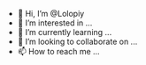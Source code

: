 - 👋 Hi, I’m @Lolopiy
- 👀 I’m interested in ...
- 🌱 I’m currently learning ...
- 💞️ I’m looking to collaborate on ...
- 📫 How to reach me ...

<!---
Lolopiy/Lolopiy is a ✨ special ✨ repository because its `README.md` (this file) appears on your GitHub profile.
You can click the Preview link to take a look at your changes.
--->

